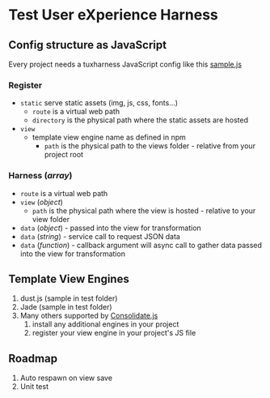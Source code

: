 # Test User eXperience Harness

## Config structure as JavaScript
Every project needs a tuxharness JavaScript config like this [sample.js](test/sample.js)

### Register
* `static` serve static assets (img, js, css, fonts...)
	* `route` is a virtual web path
	* `directory` is the physical path where the static assets are hosted
* `view`
	* template view engine name as defined in npm
		* `path` is the physical path to the views folder - relative from your project root

### Harness (*array*)
* `route` is a virtual web path
* `view` (*object*)
	* `path` is the physical path where the view is hosted - relative to your view folder
* `data` (*object*) - passed into the view for transformation
* `data` (*string*) - service call to request JSON data
* `data` (*function*) - callback argument will async call to gather data passed into the view for transformation

## Template View Engines
1. dust.js (sample in test folder) 
1. Jade (sample in test folder) 
1. Many others supported by [Consolidate.js](https://github.com/tj/consolidate.js)
	1. install any additional engines in your project
	1. register your view engine in your project's JS file

## Roadmap
1. Auto respawn on view save
1. Unit test